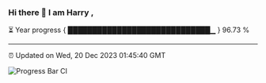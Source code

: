 ### Hi there 👋 I am Harry , 

⏳ Year progress { █████████████████████████████▁ } 96.73 %

---

⏰ Updated on Wed, 20 Dec 2023 01:45:40 GMT

![Progress Bar CI](https://github.com/duykhang68/duykhang68/workflows/Progress%20Bar%20CI/badge.svg)
